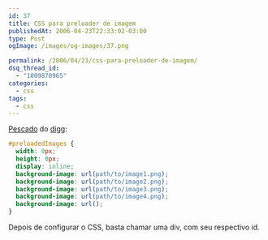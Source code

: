 ```yaml
---
id: 37
title: CSS para preloader de imagem
publishedAt: 2006-04-23T22:33:02-03:00
type: Post
ogImage: /images/og-images/37.png

permalink: /2006/04/23/css-para-preloader-de-imagem/
dsq_thread_id:
  - "1009870965"
categories:
  - css
tags:
  - css
---
```

[Pescado](http://specere.net/?webtips) do [digg](http://www.digg.com):

```css
#preloadedImages {
  width: 0px;
  height: 0px;
  display: inline;
  background-image: url(path/to/image1.png);
  background-image: url(path/to/image2.png);
  background-image: url(path/to/image3.png);
  background-image: url(path/to/image4.png);
  background-image: url();
}
```

Depois de configurar o CSS, basta chamar uma div, com seu respectivo id.
